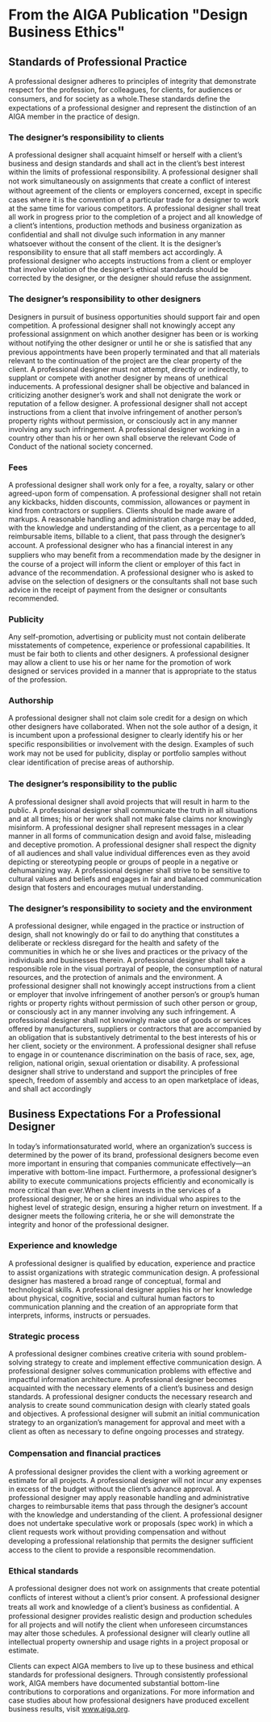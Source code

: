 # From the AIGA Publication "Design Business Ethics"

## Standards of Professional Practice
A professional designer adheres to principles of integrity that demonstrate respect for the profession, for colleagues, for clients, for audiences or consumers, and for society as a whole.These standards deﬁne the expectations of a professional designer and represent the distinction of an AIGA member in the practice of design.

### The designer’s responsibility to clients
A professional designer shall acquaint himself or herself with a client’s business and design standards and shall act in the client’s best interest within the limits of professional responsibility. A professional designer shall not  work simultaneously on assignments that create a conﬂict of interest without agreement of the clients or employers concerned, except in speciﬁc cases where it is the convention of a particular trade for a designer to work at the same time for various competitors. A professional designer shall treat all work in progress prior to the completion of a project and all knowledge of a client’s intentions, production methods and business organization as conﬁdential and shall not divulge such information in any manner whatsoever without the consent of the client. It is the designer’s responsibility to ensure that all staff members act accordingly. A professional designer who accepts instructions from a client or employer that involve violation of the designer’s ethical standards should be corrected by the designer, or the designer should refuse the assignment.

### The designer’s responsibility to other designers
Designers in pursuit of business opportunities should support fair and open competition. A professional designer shall not knowingly accept any professional assignment on which another designer has been or is  working without notifying the other designer or until he or she is satisﬁed that any previous appointments have been properly terminated and that all materials relevant to the continuation of the project are the clear property of the client. A professional designer must not attempt, directly or indirectly, to supplant or compete with another designer by means of unethical inducements. A professional designer shall be objective and balanced in criticizing another designer’s work and shall not denigrate the work or reputation of a fellow designer. A professional designer shall not accept instructions from a client that involve infringement of another person’s property rights  without permission, or consciously act in any manner involving any such infringement. A professional designer working in a country other than his or her own shall observe the relevant Code of Conduct of the national society concerned.

### Fees
A professional designer shall  work only for a fee, a royalty, salary or other agreed-upon form of compensation. A professional designer shall not retain any kickbacks, hidden discounts, commission, allowances or payment in kind from contractors or suppliers. Clients should be made aware of markups. A reasonable handling and administration charge may be added, with the knowledge and understanding of the client, as a percentage to all reimbursable items, billable to a client, that pass through the designer’s account. A professional designer who has a ﬁnancial interest in any suppliers  who may beneﬁt from a recommendation made by the designer in the course of a project will inform the client or employer of this fact in advance of the recommendation. A professional designer who is asked to advise on the selection of designers or the consultants shall not base such advice in the receipt of payment from the designer or consultants recommended.

### Publicity
Any self-promotion, advertising or publicity must not contain deliberate misstatements of competence, experience or professional capabilities. It must be fair both to clients and other designers. A professional designer may allow a client to use his or her name for the promotion of work designed or services provided in a manner that is appropriate to the status of the profession.

### Authorship
A professional designer shall not claim sole credit for a design on which other designers have collaborated. When not the sole author of a design, it is incumbent upon a professional designer to clearly identify his or her speciﬁc responsibilities or involvement with the design. Examples of such work may not be used for publicity, display or portfolio samples without clear identiﬁcation of precise areas of authorship.

### The designer’s responsibility to the public
A professional designer shall avoid projects that will result in harm to the public. A professional designer shall communicate the truth in all situations and at all times; his or her  work shall not make false claims nor knowingly misinform. A professional designer shall represent messages in a clear manner in all forms of communication design and avoid false, misleading and deceptive promotion. A professional designer shall respect the dignity of all audiences and shall  value individual differences even as they avoid depicting or stereotyping people or groups of people in a negative or dehumanizing  way. A professional designer shall strive to be sensitive to cultural  values and beliefs and engages in fair and balanced communication design that fosters and encourages mutual understanding.

### The designer’s responsibility to society and the environment
A professional designer, while engaged in the practice or instruction of design, shall not knowingly do or fail to do anything that constitutes a deliberate or reckless disregard for the health and safety of the communities in which he or she lives and practices or the privacy of the individuals and businesses therein. A professional designer shall take a responsible role in the visual portrayal of people, the consumption of natural resources, and the protection of animals and the environment. A professional designer shall not knowingly accept instructions from a client or employer that involve infringement of another person’s or group’s human rights or property rights without permission of such other person or group, or consciously act in any manner involving any such infringement. A professional designer shall not knowingly make use of goods or services offered by manufacturers, suppliers or contractors that are accompanied by an obligation that is substantively detrimental to the best interests of his or her client, society or the environment. A professional designer shall refuse to engage in or countenance discrimination on the basis of race, sex, age, religion, national origin, sexual orientation or disability. A professional designer shall strive to understand and support the principles of free speech, freedom of assembly and access to an open marketplace of ideas, and shall act accordingly

## Business Expectations For a Professional Designer
In today’s informationsaturated world, where an organization’s success is determined by the power of its brand, professional designers become even more important in ensuring that companies communicate effectively—an imperative with bottom-line impact. Furthermore, a professional designer’s ability to execute communications projects efﬁciently and economically is more critical than ever.When a client invests in the services of a professional designer, he or she hires an individual who aspires to the highest level of strategic design, ensuring a higher return on investment. If a designer meets the following criteria, he or she will demonstrate the integrity and honor of the professional designer.

### Experience and knowledge
A professional designer is qualiﬁed by education, experience and practice to assist organizations  with strategic communication design. A professional designer has mastered a broad range of conceptual, formal and technological skills. A professional designer applies his or her knowledge about physical, cognitive, social and cultural human factors to communication planning and the creation of an appropriate form that interprets, informs, instructs or persuades.

### Strategic process
A professional designer combines creative criteria with sound problem-solving strategy to create and implement effective communication design. A professional designer solves communication problems  with effective and impactful information architecture. A professional designer becomes acquainted with the necessary elements of a client’s business and design standards. A professional designer conducts the necessary research and analysis to create sound communication design with clearly stated goals and objectives. A professional designer will submit an initial communication strategy to an organization’s management for approval and meet with a client as often as necessary to deﬁne ongoing processes and strategy.

### Compensation and ﬁnancial practices
A professional designer provides the client with a working agreement or estimate for all projects. A professional designer will not incur any expenses in excess of the budget without the client’s advance approval. A professional designer may apply reasonable handling and administrative charges to reimbursable items that pass through the designer’s account with the knowledge and understanding of the client. A professional designer does not undertake speculative work or proposals (spec work) in which a client requests work without providing compensation and  without developing a professional relationship that permits the designer sufﬁcient access to the client to provide a responsible recommendation.

### Ethical standards
A professional designer does not  work on assignments that create potential conﬂicts of interest  without a client’s prior consent. A professional designer treats all  work and knowledge of a client’s business as conﬁdential. A professional designer provides realistic design and production schedules for all projects and will notify the client when unforeseen circumstances may alter those schedules. A professional designer will clearly outline all intellectual property ownership and usage rights in a project proposal or estimate.

Clients can expect AIGA members to live up to these business and ethical standards for professional designers. Through consistently  professional work, AIGA members have documented substantial bottom-line contributions to corporations and organizations. For more information and case studies about how professional designers have  produced excellent business results, visit www.aiga.org.
